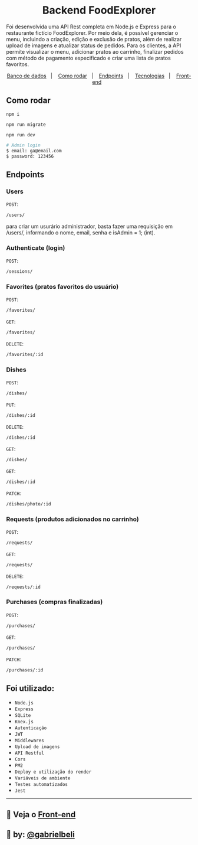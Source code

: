 <h1 align="center">Backend FoodExplorer</h1>

<p >
Foi desenvolvida uma API Rest completa em Node.js e Express para o restaurante fictício FoodExplorer. Por meio dela, é possível gerenciar o menu, incluindo a criação, edição e exclusão de pratos, além de realizar upload de imagens e atualizar status de pedidos. Para os clientes, a API permite visualizar o menu, adicionar pratos ao carrinho, finalizar pedidos com método de pagamento especificado e criar uma lista de pratos favoritos.
</p> 

<p align="center">
  <a href="#estrutura-do-banco-de-dados">Banco de dados</a>&nbsp;&nbsp;&nbsp;|&nbsp;&nbsp;&nbsp;
  <a href="#como-rodar">Como rodar</a>&nbsp;&nbsp;&nbsp;|&nbsp;&nbsp;&nbsp;
  <a href="#endpoints">Endpoints</a>&nbsp;&nbsp;&nbsp;|&nbsp;&nbsp;&nbsp;
  <a href="#foi-utilizado">Tecnologias</a>&nbsp;&nbsp;&nbsp;|&nbsp;&nbsp;&nbsp;
  <a href="https://github.com/gabrielbeli/foodexplorer-frontend">Front-end</a>&nbsp;&nbsp;&nbsp;
</p>

## Como rodar

```
npm i
```

```
npm run migrate
```

```
npm run dev
```

```bash
# Admin login
$ email: ga@email.com
$ password: 123456
```

## Endpoints

### Users

`POST`:
```bash 
/users/
```
para criar um usurário administrador, basta fazer uma requisição em /users/, informando o nome, email, senha e isAdmin = 1; (int).

### Authenticate (login)

`POST`: 
```bash 
/sessions/
```

### Favorites (pratos favoritos do usuário)

`POST`: 
```bash 
/favorites/
```

`GET`: 
```bash 
/favorites/
```

`DELETE`: 
```bash 
/favorites/:id
```

### Dishes

`POST`: 
```bash 
/dishes/
```

`PUT`: 
```bash 
/dishes/:id
```

`DELETE`: 
```bash 
/dishes/:id
```

`GET`: 
```bash 
/dishes/
```

`GET`: 
```bash 
/dishes/:id
```

`PATCH`: 
```bash 
/dishes/photo/:id
```

### Requests (produtos adicionados no carrinho)

`POST`: 
```bash 
/requests/
```

`GET`: 
```bash 
/requests/
```

`DELETE`: 
```bash 
/requests/:id
```

### Purchases (compras finalizadas)

`POST`: 
```bash 
/purchases/
```

`GET`: 
```bash 
/purchases/
```

`PATCH`: 
```bash 
/purchases/:id
```


## Foi utilizado:
- `Node.js`
- `Express`
- `SQLite`
- `Knex.js`
- `Autenticação`
- `JWT`
- `Middlewares`
- `Upload de imagens`
- `API Restful`
- `Cors`
- `PM2`
- `Deploy e utilização do render`
- `Variáveis de ambiente`
- `Testes automatizados`
- `Jest`

---
## 🎨 Veja o [Front-end](https://github.com/gabrielbeli/foodexplorer-front) 

## 🚀 by: [@gabrielbeli](https://www.linkedin.com/in/gabrielbeli)